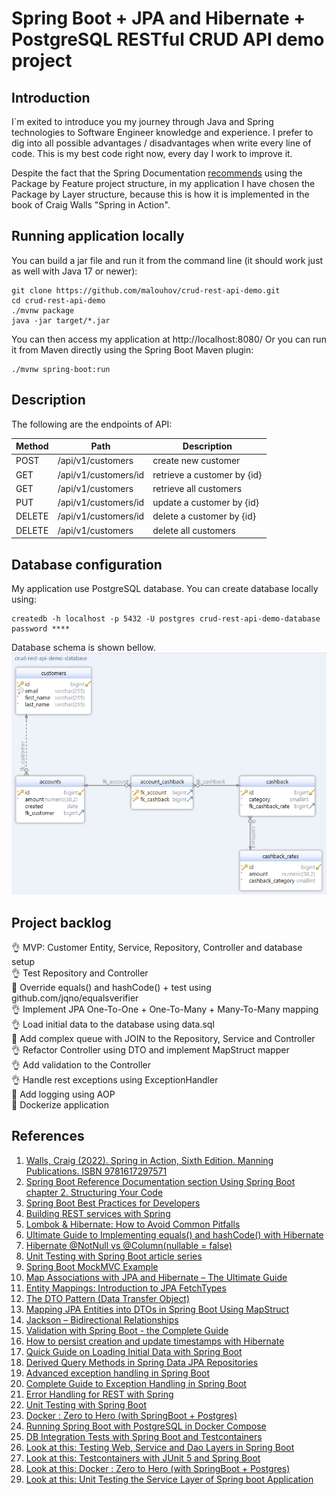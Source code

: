 # Spring Boot + JPA and Hibernate + PostgreSQL RESTful CRUD API demo project

## Introduction
I`m exited to introduce you my journey through Java and Spring technologies to Software Engineer knowledge and experience.
I prefer to dig into all possible advantages / disadvantages when write every line of code.
This is my best code right now, every day I work to improve it.

Despite the fact that the Spring Documentation [recommends](https://docs.spring.io/spring-boot/docs/current/reference/html/using.html#using.structuring-your-code) using the Package by Feature project structure, 
in my application I have chosen the Package by Layer structure, 
because this is how it is implemented in the book of Craig Walls "Spring in Action".

## Running application locally
You can build a jar file and run it from the command line (it should work just as well with Java 17 or newer):
```
git clone https://github.com/malouhov/crud-rest-api-demo.git
cd crud-rest-api-demo
./mvnw package
java -jar target/*.jar
```
You can then access my application at http://localhost:8080/
Or you can run it from Maven directly using the Spring Boot Maven plugin:
```
./mvnw spring-boot:run
```

## Description
The following are the endpoints of API:</br>

| Method | Path                 | Description                 |            
|--------|----------------------|-----------------------------|
| POST   | /api/v1/customers    | create new customer         |
| GET    | /api/v1/customers/id | retrieve a customer by {id} |
| GET    | /api/v1/customers    | retrieve all customers      |
| PUT    | /api/v1/customers/id | update a customer by {id}   |
| DELETE | /api/v1/customers/id | delete a customer by {id}   |
| DELETE | /api/v1/customers    | delete all customers        |

## Database configuration
My application use PostgreSQL database. You can create database locally using:
```
createdb -h localhost -p 5432 -U postgres crud-rest-api-demo-database
password ****
```

Database schema is shown bellow.
![Database schema](./src/main/resources/static/img/crud-rest-api-demo-database.png)

## Project backlog
:ok_hand: MVP: Customer Entity, Service, Repository, Controller and database setup</br>
:ok_hand: Test Repository and Controller</br>
:construction_worker: Override equals() and hashCode() + test using github.com/jqno/equalsverifier</br>
:ok_hand: Implement JPA One-To-One + One-To-Many + Many-To-Many mapping</br>
:ok_hand: Load initial data to the database using data.sql</br>
:construction_worker: Add complex queue with JOIN to the Repository, Service and Controller</br>
:ok_hand: Refactor Controller using DTO and implement MapStruct mapper</br>
:ok_hand: Add validation to the Controller</br>
:ok_hand: Handle rest exceptions using ExceptionHandler</br>
:construction_worker: Add logging using AOP</br>
:construction_worker: Dockerize application</br>

## References
1. [Walls, Craig (2022). Spring in Action, Sixth Edition. Manning Publications. ISBN 9781617297571](https://www.manning.com/books/spring-in-action-sixth-edition)</br>
2. [Spring Boot Reference Documentation section Using Spring Boot chapter 2. Structuring Your Code](https://docs.spring.io/spring-boot/docs/current/reference/html/using.html#using.structuring-your-code)</br>
3. [Spring Boot Best Practices for Developers](https://medium.com/@raviyasas/spring-boot-best-practices-for-developers-3f3bdffa0090)</br>
4. [Building REST services with Spring](https://spring.io/guides/tutorials/rest/)</br>
5. [Lombok & Hibernate: How to Avoid Common Pitfalls](https://thorben-janssen.com/lombok-hibernate-how-to-avoid-common-pitfalls/)</br>
6. [Ultimate Guide to Implementing equals() and hashCode() with Hibernate](https://thorben-janssen.com/ultimate-guide-to-implementing-equals-and-hashcode-with-hibernate/)</br>
7. [Hibernate @NotNull vs @Column(nullable = false)](https://www.baeldung.com/hibernate-notnull-vs-nullable)</br>
8. [Unit Testing with Spring Boot article series](https://reflectoring.io/unit-testing-spring-boot/)</br>
9. [Spring Boot MockMVC Example](https://howtodoinjava.com/spring-boot2/testing/spring-boot-mockmvc-example/)</br>
10. [Map Associations with JPA and Hibernate – The Ultimate Guide](https://thorben-janssen.com/ultimate-guide-association-mappings-jpa-hibernate/)</br>
11. [Entity Mappings: Introduction to JPA FetchTypes](https://thorben-janssen.com/entity-mappings-introduction-jpa-fetchtypes/)</br>
12. [The DTO Pattern (Data Transfer Object)](https://www.baeldung.com/java-dto-pattern)</br>
13. [Mapping JPA Entities into DTOs in Spring Boot Using MapStruct](https://auth0.com/blog/how-to-automatically-map-jpa-entities-into-dtos-in-spring-boot-using-mapstruct/)</br>
14. [Jackson – Bidirectional Relationships](https://www.baeldung.com/jackson-bidirectional-relationships-and-infinite-recursion)</br>
15. [Validation with Spring Boot - the Complete Guide](https://reflectoring.io/bean-validation-with-spring-boot/)</br>
16. [How to persist creation and update timestamps with Hibernate](https://thorben-janssen.com/persist-creation-update-timestamps-hibernate/)</br>
17. [Quick Guide on Loading Initial Data with Spring Boot](https://www.baeldung.com/spring-boot-data-sql-and-schema-sql)</br>
18. [Derived Query Methods in Spring Data JPA Repositories](https://www.baeldung.com/spring-data-derived-queries)</br>
19. [Advanced exception handling in Spring Boot](https://hyperskill.org/learn/step/19855)</br>
20. [Complete Guide to Exception Handling in Spring Boot](https://reflectoring.io/spring-boot-exception-handling/)</br>
21. [Error Handling for REST with Spring](https://www.baeldung.com/exception-handling-for-rest-with-spring)</br>
22. [Unit Testing with Spring Boot](https://reflectoring.io/unit-testing-spring-boot/)</br>
23. [Docker : Zero to Hero (with SpringBoot + Postgres)](https://isurunuwanthilaka.medium.com/docker-zero-to-hero-with-springboot-postgres-e0b8c3a4dccb)</br>
22. [Running Spring Boot with PostgreSQL in Docker Compose](https://www.baeldung.com/spring-boot-postgresql-docker)</br>
23. [DB Integration Tests with Spring Boot and Testcontainers](https://www.baeldung.com/spring-boot-testcontainers-integration-test)</br>
24. [Look at this: Testing Web, Service and Dao Layers in Spring Boot](https://howtodoinjava.com/spring-boot2/testing/spring-boot-2-junit-5/)</br>
25. [Look at this: Testcontainers with JUnit 5 and Spring Boot](https://howtodoinjava.com/spring-boot/testcontainers-with-junit-and-spring-boot/)</br>
26. [Look at this: Docker : Zero to Hero (with SpringBoot + Postgres)](https://isurunuwanthilaka.medium.com/docker-zero-to-hero-with-springboot-postgres-e0b8c3a4dccb)</br>
27. [Look at this: Unit Testing the Service Layer of Spring boot Application](https://1kevinson.com/testing-service-spring-boot/)</br>
